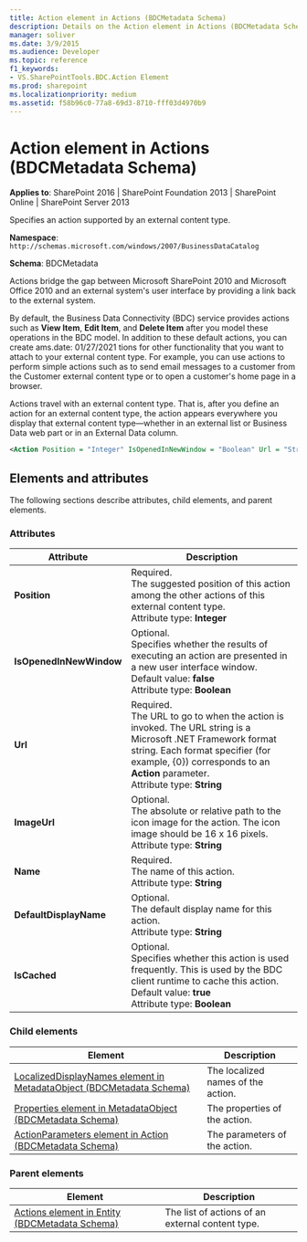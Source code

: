 ```yaml
---
title: Action element in Actions (BDCMetadata Schema)
description: Details on the Action element in Actions (BDCMetadata Schema).
manager: soliver
ms.date: 3/9/2015
ms.audience: Developer
ms.topic: reference
f1_keywords:
- VS.SharePointTools.BDC.Action Element
ms.prod: sharepoint
ms.localizationpriority: medium
ms.assetid: f58b96c0-77a8-69d3-8710-fff03d4970b9
---
```


# Action element in Actions (BDCMetadata Schema)

**Applies to**: SharePoint 2016 | SharePoint Foundation 2013 | SharePoint Online | SharePoint Server 2013

Specifies an action supported by an external content type.

**Namespace**: `http://schemas.microsoft.com/windows/2007/BusinessDataCatalog`

**Schema**: BDCMetadata

Actions bridge the gap between Microsoft SharePoint 2010 and Microsoft Office 2010 and an external system's user interface by providing a link back to the external system.

By default, the Business Data Connectivity (BDC) service provides actions such as **View Item**, **Edit Item**, and **Delete Item** after you model these operations in the BDC model. In addition to these default actions, you can create ams.date: 01/27/2021
tions for other functionality that you want to attach to your external content type. For example, you can use actions to perform simple actions such as to send email messages to a customer from the Customer external content type or to open a customer's home page in a browser.

Actions travel with an external content type. That is, after you define an action for an external content type, the action appears everywhere you display that external content type—whether in an external list or Business Data web part or in an External Data column.

```XML
<Action Position = "Integer" IsOpenedInNewWindow = "Boolean" Url = "String" ImageUrl = "String" Name = "String" DefaultDisplayName = "String" IsCached = "Boolean"></Action>
```

## Elements and attributes

The following sections describe attributes, child elements, and parent elements.
### Attributes

  
| Attribute | Description |
| --- | --- |
| **Position** | Required. </br> The suggested position of this action among the other actions of this external content type. </br> Attribute type: **Integer** |
| **IsOpenedInNewWindow** | Optional. </br> Specifies whether the results of executing an action are presented in a new user interface window. </br> Default value: **false** </br> Attribute type: **Boolean** |
| **Url** | Required. </br> The URL to go to when the action is invoked. The URL string is a Microsoft .NET Framework format string. Each format specifier (for example, {0}) corresponds to an **Action** parameter. </br> Attribute type: **String** |
| **ImageUrl** | Optional. </br> The absolute or relative path to the icon image for the action. The icon image should be 16 x 16 pixels. </br> Attribute type: **String** |
| **Name** | Required. </br> The name of this action. </br> Attribute type: **String** |
| **DefaultDisplayName** | Optional. </br> The default display name for this action. </br> Attribute type: **String** |
| **IsCached** | Optional. </br> Specifies whether this action is used frequently. This is used by the BDC client runtime to cache this action. </br> Default value: **true** </br> Attribute type: **Boolean** |
  
### Child elements
  
| Element | Description |
| --- | --- |
| [LocalizedDisplayNames element in MetadataObject (BDCMetadata Schema)](localizeddisplaynames-element-in-metadataobject-bdcmetadata-schema.md) | The localized names of the action. |
| [Properties element in MetadataObject (BDCMetadata Schema)](properties-element-in-metadataobject-bdcmetadata-schema.md) | The properties of the action. |
| [ActionParameters element in Action (BDCMetadata Schema)](actionparameters-element-in-action-bdcmetadata-schema.md) | The parameters of the action. |
  
### Parent elements
  
| Element | Description |
| --- | --- |
| [Actions element in Entity (BDCMetadata Schema)](actions-element-in-entity-bdcmetadata-schema.md) | The list of actions of an external content type. |
